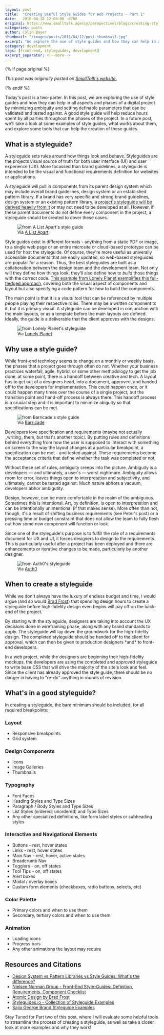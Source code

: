 ```yaml
---
layout: post
title:  "Creating Useful Style Guides for Web Projects - Part 1"
date:   2018-04-18 12:00:00 -0700
original: https://www.smalltalk.agency/perspectives/blogs/creating-style-guides-pt-1
categories: posts
author: Colin Bayer
thumbnail: "/images/posts/2018/04/12/post-thumbnail.jpg"
excerpt: "We explore the use of style guides and how they can help in all aspects and phases of a digital project by minimizing ambiguity and setting definable parameters that can be validated and tested against."
category: development
tags: [front-end, styleguides, development]
excerpt_separator: <!--more-->
---
```


{% if page.original %}
<p><i>This post was originally posted on <a href="{{ page.original }}" target="_blank">SmallTalk's website.</a></i></p>
{% endif %}

<p>Today's post is a two-parter. In this post, we are exploring the use of style guides and how they can help in all aspects and phases of a digital project by minimizing ambiguity and setting definable parameters that can be validated and tested against. A good style guide will help reduce hours spent by all parties throughout the phases of the project. In a future post, we'll take a look at some examples of style guides, what works about them, and explore some tools that can help the creation of these guides.</p>

<!--more-->

<h2>What is a styleguide?</h2>
<p>A styleguide sets rules around how things look and behave. Styleguides are the projects visual source of truth for both user interface (UI) and user experience (UX). More focussed than brand guidelines, a styleguide is intended to be the visual and functional requirements definition for websites or applications.  </p>
<p>A styleguide will pull in components from its parent design system which may include overall brand guidelines, design system or an established pattern library. If a brand has very specific and strong brand guidelines, design system or an existing pattern library, a <a rel="noopener noreferrer" href="https://www.uxpin.com/studio/blog/design-systems-vs-pattern-libraries-vs-style-guides-whats-difference/" target="_blank">project's styleguide will be derived heavily from it</a> or may not need to be developed at all. However, if these parent documents do not define every component in the project, a styleguide should be created to cover these cases.</p>


<figure>
<img alt="from A List Apart's style guide" class="img-fluid" src="/images/posts/2018/04/12/styleguide-ala.png"/>
<figcaption>Via <a rel="noopener noreferrer" href="http://patterns.alistapart.com/" target="_blank">A List Apart</a></figcaption>
</figure>

<p>Style guides exist in different formats - anything from a static PDF or image, to a single web page or an entire microsite or cloud-based prototype can be used for host the styleguide. Of course, they're more useful as univerally accessible documents that are easily updated, so web-based styleguides are popular for a reason. Thus, the best styleguides are built as a collaboration between the design team and the development team. Not only will they define how things look, they'll also define how to <em>build</em> those things with the correct code.  <a rel="noopener noreferrer" href="http://rizzo.lonelyplanet.com/styleguide/" target="_blank">This example from Lonely Planet exemplifies this full-fledged approach,</a> covering both the visual aspect of components and layout but also specifying a code pattern for how to build the components.</p>
<p>The main point is that it is a <em>visual tool</em> that can be referenced by multiple people playing their respective roles.  There may be a written component to it, but it is primary visual. A styleguide can be developed in conjunction with the main layouts, or as a template before the main layouts are defined. Ideally, the guide is a deliverable that the client approves with the designs.</p>

<figure>
    <img alt="from Lonely Planet's styleguide" class="img-fluid" src="/images/posts/2018/04/12/lonelyplanet-styleguide.jpg">
    <figcaption>Via <a rel="noopener noreferrer" href="http://rizzo.lonelyplanet.com/styleguide/design-elements/colours" target="_blank">Lonely Planet</a></figcaption>
</figure>

<h2>Why use a style guide?</h2>
<p>While front-end technlogy seems to change on a monthly or weekly basis, the phases that a project goes through often do not. Whether your business practices waterfall, agile, hybrid, or some other methodology to get the job done, at some point, there is a handoff between creative and tech. A layout has to get out of a designers head, into a document, approved, and handed off to the developers for implementation. This could happen once, or it could happen many times over the course of a single project, but the transition point and hand-off process is always there.  This handoff process is a crucial step and it is important to minimize abiguity so that specifications can be met.</p>


<figure>
    <img alt="from Barricade's style guide" class="img-fluid" src="/images/posts/2018/04/12/styleguide-barricade.png"><br>
    <figcaption>Via <a rel="noopener noreferrer" href="https://styleguide.barricade.io/styles.html" target="_blank">Barricade</a></figcaption>
</figure>

<p>Developers love specification and requirements (maybe not actually _writing_ them, but that's another topic). By putting rules and definitions behind everything from how the user is supposed to interact with something on screen to the way the layout changes at a particular breakpoint, a specification can be met - and tested against.  These requirements become the acceptance criteria that define whether the task was completed or not.</p>

<p>Without these set of rules, ambiguity creeps into the picture. Ambiguity is a developers — and ultimately, a user's — worst nightmare. Ambiguity allows room for error, leaves things open to interpretation and subjectivity, and ultimately, cannot be tested against. Much nature abhors a vacuum, developers abhor ambigutity.</p>

<p>Design, however, can be more comfortable in the realm of the ambiguous. Sometimes this is intentional. Art, by definition, is open to interpretation and can be intentionally unintentional (if that makes sense). More often than not, though, it's a result of shifting business requirements (see Peter's post) or a pressing time or budget constraint that does not allow the team to fully flesh out how some new component will function or look.</p>

<p>Since one of the styleguide's purpose is to fulfill the role of a requirements document for UX and UI, it forces designers to design to the requirements. This is particularly useful after a project has been deployed and there are enhancements or iterative changes to be made, particularly by another designer.</p>

<figure>
    <img alt="from Auth0's styleguide" class="img-fluid" src="/images/posts/2018/04/12/styleguide-auth0-components.png"><br>
    <figcaption>Via <a rel="noopener noreferrer" href="https://styleguide.auth0.com" target="_blank">Auth0</a></figcaption>
</figure>

<h2>When to create a styleguide</h2>

<p>While we don't always have the luxury of endless budget and time, I would argue (and so would <a rel="noopener noreferrer" href="http://atomicdesign.bradfrost.com/" target="_blank">Brad Frost</a>) that spending design hours to create a styleguide before high-fidelity design even begins will pay off on the back-end of the project.</p>

<p>By starting with the styleguide, designers are taking into account the UX decisions done in wireframing phase, along with any brand standards to apply. The styleguide will lay down the groundwork for the high-fidelity design. The completed styleguide should be handed off to the client for approval, which can then be given to production designers *and* to front-end developers.</p>

<p>In a web project, while the designers are beginning their high-fidelity mockups, the developers are using the completed and approved styleguide to write base CSS that will drive the majority of the site's look and feel. Since the client has already approved the style guide, there should be no danger in having to "re-do" anything in rounds of revision.</p>

<h2>What's in a good styleguide?</h2>

<p>In creating a styleguide, the bare minimum should be included, for all required breakpoints:</p>

<h3>Layout</h3>
<ul>
    <li>Responsive breakpoints</li>
    <li>Grid system</li>
</ul>

<h3>Design Components</h3>
<ul>
    <li>Icons</li>
    <li>Image Galleries</li>
    <li>Thumbnails</li>
</ul>

<h3>Typography</h3>
<ul>
    <li>Font Faces</li>
    <li>Heading Styles and Type Sizes</li>
    <li>Paragraph / Body Styles and Type Sizes</li>
    <li>List Styles (ordered; unordered) and Type Sizes</li>
    <li>Any other specialized definitions, like form label styles or subheading styles</li>
</ul>

<h3>Interactive and Navigational Elements</h3>
<ul>
    <li>Buttons - rest, hover states</li>
    <li>Links - rest, hover states</li>
    <li>Main Nav - rest, hover, active states</li>
    <li>Breadcrumb Nav</li>
    <li>Togglers - on, off states</li>
    <li>Tool Tips - on, off states</li>
    <li>Alert boxes</li>
    <li>Modal / overlay boxes</li>
    <li>Custom form elements (checkboxes, radio buttons, selects, etc)</li>
</ul>

<h3>Color Palette</h3>
<ul>
    <li>Primary colors and when to use them</li>
    <li>Secondary, tertiary colors and when to use them</li>
</ul>

<h3>Animation</h3>
<ul>
    <li>Loading icons</li>
    <li>Progress bars</li>
    <li>Any other animations the layout may require</li>
</ul>

<h2>Resources and Citations</h2>
<ul>
    <li><a rel="noopener noreferrer" href="https://www.uxpin.com/studio/blog/design-systems-vs-pattern-libraries-vs-style-guides-whats-difference/" target="_blank">Design System vs Pattern Libraries vs Style Guides: What's the difference?</a></li>
    <li><a href="https://www.nngroup.com/articles/front-end-style-guides/">Nielsen Norman Group - Front-End Style-Guides: Definition, Requirements, Component Checklist</a></li>
    <li><a rel="noopener noreferrer" href="http://atomicdesign.bradfrost.com/" target="_blank">Atomic Design by Brad Frost</a></li>
    <li><a href="http://styleguides.io/">Styleguides.io - Collection of Styleguide Examples</a></li>
    <li><a href="https://saijogeorge.com/brand-style-guide-examples/" target="_blank">Sajio George Brand Styleguide Examples</a></li>
</ul>

<p>Stay Tuned for Part two of this post, where I will evaluate some helpful tools to streamline the process of creating a styleguide, as well as take a closer look at more examples and why they work!</p>
